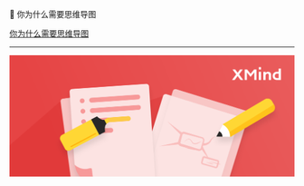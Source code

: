 📖 你为什么需要思维导图

[你为什么需要思维导图](https://xmind.cn/cn/blog/usage-of-mindmap/)

---

![](../../../assets/img/c/C_111.png)
